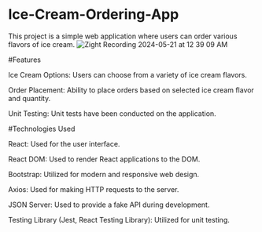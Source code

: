 # Ice-Cream-Ordering-App

This project is a simple web application where users can order various flavors of ice cream. 
![Zight Recording 2024-05-21 at 12 39 09 AM](https://github.com/MeltemPinar/Ice-Cream-Ordering-App/assets/147662901/142b13b0-8b7c-4411-9ec0-9b843f4d8fc4)


#Features

Ice Cream Options: Users can choose from a variety of ice cream flavors.

Order Placement: Ability to place orders based on selected ice cream flavor and quantity.

Unit Testing: Unit tests have been conducted on the application.

#Technologies Used

React: Used for the user interface.

React DOM: Used to render React applications to the DOM.

Bootstrap: Utilized for modern and responsive web design.

Axios: Used for making HTTP requests to the server.

JSON Server: Used to provide a fake API during development.

Testing Library (Jest, React Testing Library): Utilized for unit testing.
